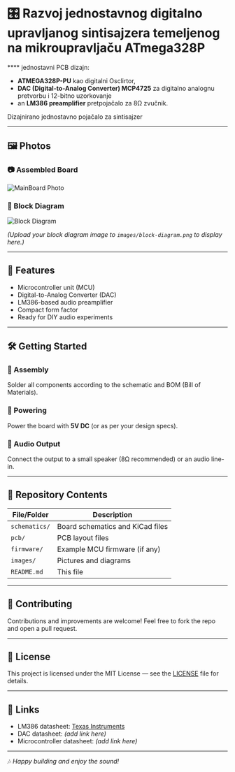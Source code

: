 # 🎛️ Razvoj jednostavnog digitalno upravljanog sintisajzera temeljenog na mikroupravljaču ATmega328P

**** jednostavni PCB dizajn:
- **ATMEGA328P-PU** kao digitalni Osclirtor,
- **DAC (Digital-to-Analog Converter) MCP4725** za digitalno analognu pretvorbu i 12-bitno uzorkovanje
- an **LM386 preamplifier** pretpojačalo za 8Ω zvučnik.

Dizajnirano jednostavno pojačalo za sintisajzer

---

## 🖼️ Photos

### 📷 Assembled Board
![MainBoard Photo](images/20250710_150732.jpg)

### 🔷 Block Diagram
![Block Diagram](images/block-diagram.png)

*(Upload your block diagram image to `images/block-diagram.png` to display here.)*

---

## 🚀 Features

- Microcontroller unit (MCU)  
- Digital-to-Analog Converter (DAC)  
- LM386-based audio preamplifier  
- Compact form factor  
- Ready for DIY audio experiments

---

## 🛠️ Getting Started

### 🔧 Assembly
Solder all components according to the schematic and BOM (Bill of Materials).

### 🔌 Powering
Power the board with **5V DC** (or as per your design specs).

### 🎵 Audio Output
Connect the output to a small speaker (8Ω recommended) or an audio line-in.

---

## 📂 Repository Contents

| File/Folder  | Description                      |
|--------------|---------------------------------|
| `schematics/`| Board schematics and KiCad files|
| `pcb/`       | PCB layout files                |
| `firmware/`  | Example MCU firmware (if any)   |
| `images/`    | Pictures and diagrams           |
| `README.md`  | This file                      |

---

## 🤝 Contributing

Contributions and improvements are welcome! Feel free to fork the repo and open a pull request.

---

## 📜 License

This project is licensed under the MIT License — see the [LICENSE](LICENSE) file for details.

---

## 🔗 Links

- LM386 datasheet: [Texas Instruments](https://www.ti.com/lit/ds/symlink/lm386.pdf)  
- DAC datasheet: *(add link here)*  
- Microcontroller datasheet: *(add link here)*

---

🎶 *Happy building and enjoy the sound!*
